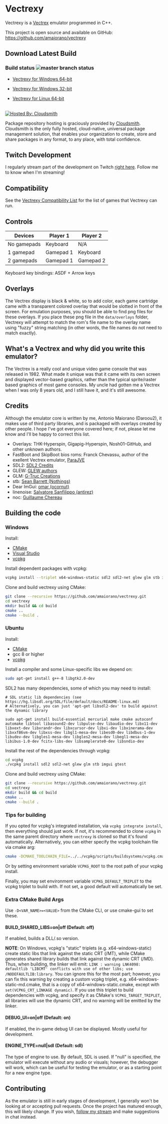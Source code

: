 # Vectrexy

Vectrexy is a [Vectrex](https://en.wikipedia.org/wiki/Vectrex) emulator programmed in C++.

This project is open source and available on GitHub: https://github.com/amaiorano/vectrexy

## Download Latest Build

### Build status ![master branch status](https://github.com/amaiorano/vectrexy/actions/workflows/ci.yml/badge.svg?branch=master)

* [Vectrexy for Windows 64-bit](https://dl.cloudsmith.io/public/vectrexy/vectrexy/raw/files/vectrexy-windows-x64.zip)

* [Vectrexy for Windows 32-bit](https://dl.cloudsmith.io/public/vectrexy/vectrexy/raw/files/vectrexy-windows-x86.zip)

* [Vectrexy for Linux 64-bit](https://dl.cloudsmith.io/public/vectrexy/vectrexy/raw/files/vectrexy-ubuntu-x64.zip)

\
[![Hosted By: Cloudsmith](https://img.shields.io/badge/OSS%20hosting%20by-cloudsmith-blue?logo=cloudsmith&style=flat-square)](https://cloudsmith.com)

Package repository hosting is graciously provided by  [Cloudsmith](https://cloudsmith.com).
Cloudsmith is the only fully hosted, cloud-native, universal package management solution, that
enables your organization to create, store and share packages in any format, to any place, with total
confidence.

## Twitch Development

I regularly stream part of the development on Twitch [right here](https://www.twitch.tv/daroou2). Follow me to know when I'm streaming!

## Compatibility

See the [Vectrexy Compatibility List](docs/vectrexy-compatilibity-list.md) for the list of games that Vectrexy can run.

## Controls

| Devices     | Player 1  | Player 2  |
| ----------- | --------- | --------- |
| No gamepads | Keyboard  | N/A       |
| 1 gamepad   | Gamepad 1 | Keyboard  |
| 2 gamepads  | Gamepad 1 | Gamepad 2 |

Keyboard key bindings: ASDF + Arrow keys

## Overlays

The Vectrex display is black & white, so to add color, each game cartridge came with a transparent colored overlay that would be slotted in front of the screen. For emulation purposes, you should be able to find png files for these overlays. If you place these png file in the `data/overlays` folder, Vectrexy will attempt to match the rom's file name to the overlay name using "fuzzy" string matching (in other words, the file names do not need to match exactly).

## What's a Vectrex and why did you write this emulator?

The Vectrex is a really cool and unique video game console that was released in 1982. What made it unique was that it came with its own screen and displayed vector-based graphics, rather than the typical sprite/raster based graphics of most game consoles. My uncle had gotten me a Vectrex when I was only 8 years old, and I still have it, and it's still awesome.

## Credits

Although the emulator core is written by me, Antonio Maiorano (Daroou2), it makes use of third party libraries, and is packaged with overlays created by other people. I hope I've got everyone covered here; if not, please let me know and I'll be happy to correct this list.

- Overlays: THK-Hyperspin, Gigapig-Hyperspin, Nosh01-GitHub, and other unknown authors.
- FastBoot and SkipBoot bios roms: Franck Chevassu, author of the exellent Vectrex emulator, [ParaJVE](http://www.vectrex.fr/ParaJVE/)
- SDL2: [SDL2 Credits](https://www.libsdl.org/credits.php)
- GLEW: [GLEW authors](https://github.com/nigels-com/glew#authors)
- GLM: [G-Truc Creations](http://www.g-truc.net/)
- stb: [Sean Barrett (Nothings)](http://nothings.org/)
- Dear ImGui: [omar (ocornut)](http://www.miracleworld.net/)
- linenoise: [Salvatore Sanfilippo (antirez)](http://invece.org/)
- noc: [Guillaume Chereau](https://blog.noctua-software.com/)

## Building the code

### Windows

Install:
* [CMake](https://cmake.org/)
* [Visual Studio](https://www.visualstudio.com/downloads/)
* [vcpkg](https://github.com/Microsoft/vcpkg)

Install dependent packages with vcpkg:
```bash
vcpkg install --triplet x64-windows-static sdl2 sdl2-net glew glm stb imgui gtest
```

Clone and build vectrexy using CMake:
```bash
git clone --recursive https://github.com/amaiorano/vectrexy.git
cd vectrexy
mkdir build && cd build
cmake ..
cmake --build .
```

### Ubuntu

Install:
* [CMake](https://cmake.org/)
* gcc 8 or higher
* [vcpkg](https://github.com/Microsoft/vcpkg)

Install a compiler and some Linux-specific libs we depend on:
```bash
sudo apt-get install g++-8 libgtk2.0-dev
```

SDL2 has many dependencies, some of which you may need to install:
```
# SDL static lib dependencies (see https://hg.libsdl.org/SDL/file/default/docs/README-linux.md)
# Alternatively, you can just 'apt-get libsdl2-dev' to build against the dynamic library

sudo apt-get install build-essential mercurial make cmake autoconf automake libtool libasound2-dev libpulse-dev libaudio-dev libx11-dev libxext-dev libxrandr-dev libxcursor-dev libxi-dev libxinerama-dev libxxf86vm-dev libxss-dev libgl1-mesa-dev libesd0-dev libdbus-1-dev libudev-dev libgles1-mesa-dev libgles2-mesa-dev libegl1-mesa-dev libibus-1.0-dev fcitx-libs-dev libsamplerate0-dev libsndio-dev
```

Install the rest of the dependencies through vcpkg:
```bash
cd vcpkg
./vcpkg install sdl2 sdl2-net glew glm stb imgui gtest
```

Clone and build vectrexy using CMake:
```bash
git clone --recursive https://github.com/amaiorano/vectrexy.git
cd vectrexy
mkdir build && cd build
cmake ..
cmake --build .
```

### Tips for building

If you opted for vcpkg's integrated installation, via `vcpkg integrate install`, then everything should just work. If not, it's recommended to clone `vcpkg` in the same parent directory where `vectrexy` is cloned so that it's found automatically. Alternatively, you can either specify the vcpkg toolchain file via cmake arg:

```bash
cmake -DCMAKE_TOOLCHAIN_FILE=../../vcpkg/scripts/buildsystems/vcpkg.cmake ..
```

Or by setting environment variable `VCPKG_ROOT` to the root path of your vcpkg install.

Finally, you may set environment variable `VCPKG_DEFAULT_TRIPLET` to the vcpkg triplet to build with. If not set, a good default will automatically be set.

### Extra CMake Build Args

Use ```-D<VAR_NAME>=<VALUE>``` from the CMake CLI, or use cmake-gui to set these.

#### BUILD_SHARED_LIBS=on|off (Default: off)

If enabled, builds a DLL/.so version.

**NOTE**: On Windows, vcpkg's "static" triplets (e.g. x64-windows-static) create static libs that link against the static CRT (/MT), while CMake generates shared library builds that link against the dynamic CRT (/MD). Thus, when building, the linker will emit: `LINK : warning LNK4098: defaultlib 'LIBCMT' conflicts with use of other libs; use /NODEFAULTLIB:library`. You can ignore this for the most part; however, you can fix this warning by creating a custom vcpkg triplet, e.g. x64-windows-static-md.cmake, that is a copy of x64-windows-static.cmake, except with `set(VCPKG_CRT_LINKAGE dynamic)`. If you use this triplet to build dependencies with vcpkg, and specify it as CMake's `VCPKG_TARGET_TRIPLET`, all libraries will use the dynamic CRT, and no warning will be emitted by the linker.

#### DEBUG_UI=on|off (Default: on)

If enabled, the in-game debug UI can be displayed. Mostly useful for development.

#### ENGINE_TYPE=null|sdl (Default: sdl)

The type of engine to use. By default, SDL is used. If "null" is specified, the emulator will execute without any audio or visuals; however, the debugger will work, which can be useful for testing the emulator, or as a starting point for a new engine type.

## Contributing

As the emulator is still in early stages of development, I generally won't be looking at or accepting pull requests. Once the project has matured enough, this will likely change. If you wish, [follow my stream](https://www.twitch.tv/daroou2) and make suggestions in chat instead.
